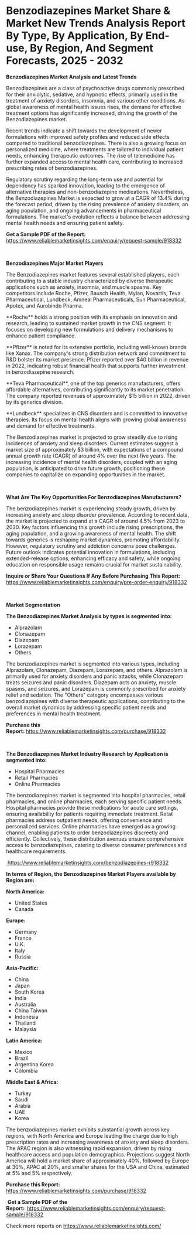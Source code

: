 <p><h1>Benzodiazepines Market Share & Market New Trends Analysis Report By Type, By Application, By End-use, By Region, And Segment Forecasts, 2025 - 2032</h1></p><p><strong>Benzodiazepines Market Analysis and Latest Trends</strong></p>
<p><p>Benzodiazepines are a class of psychoactive drugs commonly prescribed for their anxiolytic, sedative, and hypnotic effects, primarily used in the treatment of anxiety disorders, insomnia, and various other conditions. As global awareness of mental health issues rises, the demand for effective treatment options has significantly increased, driving the growth of the Benzodiazepines market.</p><p>Recent trends indicate a shift towards the development of newer formulations with improved safety profiles and reduced side effects compared to traditional benzodiazepines. There is also a growing focus on personalized medicine, where treatments are tailored to individual patient needs, enhancing therapeutic outcomes. The rise of telemedicine has further expanded access to mental health care, contributing to increased prescribing rates of benzodiazepines.</p><p>Regulatory scrutiny regarding the long-term use and potential for dependency has sparked innovation, leading to the emergence of alternative therapies and non-benzodiazepine medications. Nevertheless, the Benzodiazepines Market is expected to grow at a CAGR of 13.4% during the forecast period, driven by the rising prevalence of anxiety disorders, an aging population, and ongoing advancements in pharmaceutical formulations. The market's evolution reflects a balance between addressing mental health needs and ensuring patient safety.</p></p>
<p><strong>Get a Sample PDF of the Report:&nbsp;</strong> <a href="https://www.reliablemarketinsights.com/enquiry/request-sample/918332?utm_campaign=2933&utm_medium=2&utm_source=Github&utm_content=ia&utm_term=06032025&utm_id=benzodiazepines">https://www.reliablemarketinsights.com/enquiry/request-sample/918332</a></p>
<p>&nbsp;</p>
<p><strong>Benzodiazepines Major Market Players</strong></p>
<p><p>The Benzodiazepines market features several established players, each contributing to a stable industry characterized by diverse therapeutic applications such as anxiety, insomnia, and muscle spasms. Key competitors include Roche, Pfizer, Bausch Health, Mylan, Novartis, Teva Pharmaceutical, Lundbeck, Amneal Pharmaceuticals, Sun Pharmaceutical, Apotex, and Aurobindo Pharma.</p><p>**Roche** holds a strong position with its emphasis on innovation and research, leading to sustained market growth in the CNS segment. It focuses on developing new formulations and delivery mechanisms to enhance patient compliance. </p><p>**Pfizer** is noted for its extensive portfolio, including well-known brands like Xanax. The company's strong distribution network and commitment to R&D bolster its market presence. Pfizer reported over $40 billion in revenue in 2022, indicating robust financial health that supports further investment in benzodiazepine research.</p><p>**Teva Pharmaceutical**, one of the top generics manufacturers, offers affordable alternatives, contributing significantly to its market penetration. The company reported revenues of approximately $15 billion in 2022, driven by its generics division.</p><p>**Lundbeck** specializes in CNS disorders and is committed to innovative therapies. Its focus on mental health aligns with growing global awareness and demand for effective treatments.</p><p>The Benzodiazepines market is projected to grow steadily due to rising incidences of anxiety and sleep disorders. Current estimates suggest a market size of approximately $3 billion, with expectations of a compound annual growth rate (CAGR) of around 4% over the next five years. The increasing incidence of mental health disorders, coupled with an aging population, is anticipated to drive future growth, positioning these companies to capitalize on expanding opportunities in the market.</p></p>
<p>&nbsp;</p>
<p><strong>What Are The Key Opportunities For Benzodiazepines Manufacturers?</strong></p>
<p><p>The benzodiazepines market is experiencing steady growth, driven by increasing anxiety and sleep disorder prevalence. According to recent data, the market is projected to expand at a CAGR of around 4.5% from 2023 to 2030. Key factors influencing this growth include rising prescriptions, the aging population, and a growing awareness of mental health. The shift towards generics is reshaping market dynamics, promoting affordability. However, regulatory scrutiny and addiction concerns pose challenges. Future outlook indicates potential innovation in formulations, including extended-release options, enhancing efficacy and safety, while ongoing education on responsible usage remains crucial for market sustainability.</p></p>
<p><strong>Inquire or Share Your Questions If Any Before Purchasing This Report:</strong> <a href="https://www.reliablemarketinsights.com/enquiry/pre-order-enquiry/918332?utm_campaign=2933&utm_medium=2&utm_source=Github&utm_content=ia&utm_term=06032025&utm_id=benzodiazepines">https://www.reliablemarketinsights.com/enquiry/pre-order-enquiry/918332</a></p>
<p>&nbsp;</p>
<p><strong>Market Segmentation</strong></p>
<p><strong>The Benzodiazepines Market Analysis by types is segmented into:</strong></p>
<p><ul><li>Alprazolam</li><li>Clonazepam</li><li>Diazepam</li><li>Lorazepam</li><li>Others</li></ul></p>
<p><p>The benzodiazepines market is segmented into various types, including Alprazolam, Clonazepam, Diazepam, Lorazepam, and others. Alprazolam is primarily used for anxiety disorders and panic attacks, while Clonazepam treats seizures and panic disorders. Diazepam acts on anxiety, muscle spasms, and seizures, and Lorazepam is commonly prescribed for anxiety relief and sedation. The "Others" category encompasses various benzodiazepines with diverse therapeutic applications, contributing to the overall market dynamics by addressing specific patient needs and preferences in mental health treatment.</p></p>
<p><strong>Purchase this Report:&nbsp;</strong><a href="https://www.reliablemarketinsights.com/purchase/918332?utm_campaign=2933&utm_medium=2&utm_source=Github&utm_content=ia&utm_term=06032025&utm_id=benzodiazepines">https://www.reliablemarketinsights.com/purchase/918332</a></p>
<p>&nbsp;</p>
<p><strong>The Benzodiazepines Market Industry Research by Application is segmented into:</strong></p>
<p><ul><li>Hospital Pharmacies</li><li>Retail Pharmacies</li><li>Online Pharmacies</li></ul></p>
<p><p>The benzodiazepines market is segmented into hospital pharmacies, retail pharmacies, and online pharmacies, each serving specific patient needs. Hospital pharmacies provide these medications for acute care settings, ensuring availability for patients requiring immediate treatment. Retail pharmacies address outpatient needs, offering convenience and personalized services. Online pharmacies have emerged as a growing channel, enabling patients to order benzodiazepines discreetly and efficiently. Collectively, these distribution avenues ensure comprehensive access to benzodiazepines, catering to diverse consumer preferences and healthcare requirements.</p></p>
<p><a href="https://www.reliablemarketinsights.com/benzodiazepines-r918332?utm_campaign=2933&utm_medium=2&utm_source=Github&utm_content=ia&utm_term=06032025&utm_id=benzodiazepines">&nbsp;https://www.reliablemarketinsights.com/benzodiazepines-r918332</a></p>
<p><strong>In terms of Region, the Benzodiazepines Market Players available by Region are:</strong></p>
<p>
    <p> <strong> North America: </strong>
        <ul>
            <li>United States</li>
            <li>Canada</li>
        </ul>
        </p> 
    <p> <strong> Europe: </strong>
        <ul>
            <li>Germany</li>
            <li>France</li>
            <li>U.K.</li>
            <li>Italy</li>
            <li>Russia</li>
        </ul>
        </p> 
    <p> <strong> Asia-Pacific: </strong>
        <ul>
            <li>China</li>
            <li>Japan</li>
            <li>South Korea</li>
            <li>India</li>
            <li>Australia</li>
            <li>China Taiwan</li>
            <li>Indonesia</li>
            <li>Thailand</li>
            <li>Malaysia</li>
        </ul>
        </p> 
    <p> <strong> Latin America: </strong>
        <ul>
            <li>Mexico</li>
            <li>Brazil</li>
            <li>Argentina Korea</li>
            <li>Colombia</li>
        </ul>
        </p> 
    <p> <strong> Middle East & Africa: </strong>
        <ul>
            <li>Turkey</li>
            <li>Saudi</li>
            <li>Arabia</li>
            <li>UAE</li>
            <li>Korea</li>
        </ul>
    </p>
    </p>
<p><p>The benzodiazepines market exhibits substantial growth across key regions, with North America and Europe leading the charge due to high prescription rates and increasing awareness of anxiety and sleep disorders. The APAC region is also witnessing rapid expansion, driven by rising healthcare access and population demographics. Projections suggest North America will hold a market share of approximately 40%, followed by Europe at 30%, APAC at 20%, and smaller shares for the USA and China, estimated at 5% and 5% respectively.</p></p>
<p><strong>Purchase this Report: </strong><a href="https://www.reliablemarketinsights.com/purchase/918332?utm_campaign=2933&utm_medium=2&utm_source=Github&utm_content=ia&utm_term=06032025&utm_id=benzodiazepines">https://www.reliablemarketinsights.com/purchase/918332</a></p>
<p>&nbsp;<strong>Get a Sample PDF of the Report:&nbsp;&nbsp;</strong><a href="https://www.reliablemarketinsights.com/enquiry/request-sample/918332?utm_campaign=2933&utm_medium=2&utm_source=Github&utm_content=ia&utm_term=06032025&utm_id=benzodiazepines">https://www.reliablemarketinsights.com/enquiry/request-sample/918332</a></p>
<p><strong></strong></p>
<p>Check more reports on <a href="https://www.reliablemarketinsights.com/?utm_campaign=2933&utm_medium=2&utm_source=Github&utm_content=ia&utm_term=06032025&utm_id=benzodiazepines">https://www.reliablemarketinsights.com/</a></p>
